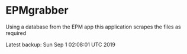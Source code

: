 # EPMgrabber
Using a database from the EPM app this application scrapes the files as required


Latest backup: Sun Sep 1 02:08:01 UTC 2019
